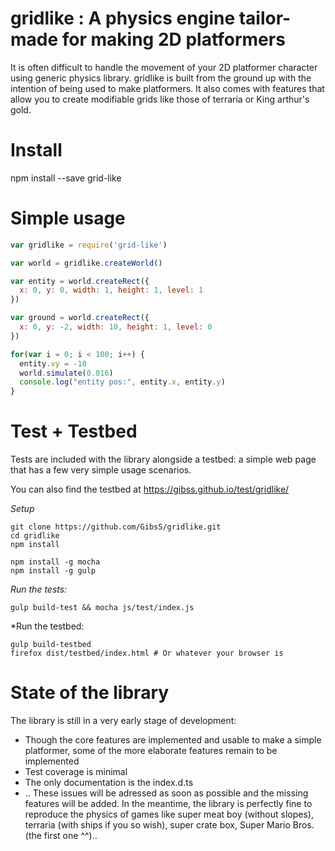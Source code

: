 # gridlike : A physics engine tailor-made for making 2D platformers

It is often difficult to handle the movement of your 2D platformer character using generic physics library. 
gridlike is built from the ground up with the intention of being used to make platformers. It also comes with
features that allow you to create modifiable grids like those of terraria or King arthur's gold.

# Install

npm install --save grid-like

# Simple usage

```js
var gridlike = require('grid-like')

var world = gridlike.createWorld()

var entity = world.createRect({
  x: 0, y: 0, width: 1, height: 1, level: 1
})

var ground = world.createRect({
  x: 0, y: -2, width: 10, height: 1, level: 0
})

for(var i = 0; i < 100; i++) {
  entity.vy = -10
  world.simulate(0.016)
  console.log("entity pos:", entity.x, entity.y)
}
```

# Test + Testbed

Tests are included with the library alongside a testbed: a simple web page that has a few very simple usage scenarios.

You can also find the testbed at https://gibss.github.io/test/gridlike/

*Setup*
```
git clone https://github.com/GibsS/gridlike.git
cd gridlike
npm install

npm install -g mocha
npm install -g gulp
```

*Run the tests:*
```
gulp build-test && mocha js/test/index.js
```

*Run the testbed:
```
gulp build-testbed
firefox dist/testbed/index.html # Or whatever your browser is
```

# State of the library

The library is still in a very early stage of development:
- Though the core features are implemented and usable to make a simple platformer, some of the more elaborate features remain to be implemented
- Test coverage is minimal
- The only documentation is the index.d.ts
- ..
These issues will be adressed as soon as possible and the missing features will be added. In the meantime, the library is perfectly fine to reproduce
the physics of games like super meat boy (without slopes), terraria (with ships if you so wish), super crate box, Super Mario Bros. (the first one ^^)..
